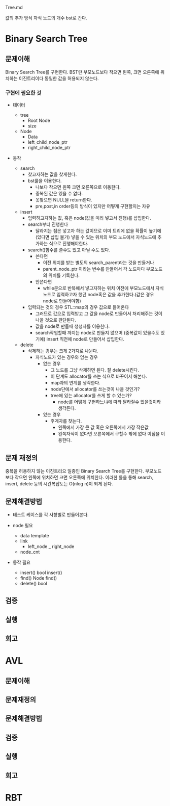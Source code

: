 Tree.md

값의 추가 방식
자식 노드의 개수
bst로 간다.

# Binary Search Tree
## 문제이해
Binary Search Tree를 구현한다.
BST란 부모노드보다 작으면 왼쪽, 크면 오른쪽에 위치하는 이진트리이다
동일한 값을 허용되지 않는다.

### 구현에 필요한 것
- 데이터
    - tree
        - Root Node
        - size
    - Node
        - Data
        - left_child_node_ptr
        - right_child_node_ptr

- 동작
    - search
        - 찾고자하는 값을 찾게한다.
        - bst룰을 이용한다.
            - 나보다 작으면 왼쪽 크면 오른쪽으로 이동한다.
            - 중복된 값은 있을 수 없다.
            - 못찾으면 NULL을 return한다.
            - pre,post,in order등의 방식이 있지만 어떻게 구현할지는 자유
    - insert
        - 입력하고자하는 값, 혹은 node(값을 미리 넣고서 진행)를 삽입한다.
        - search부터 진행한다
            - 달라지는 점은 넣고자 하는 값이므로 이미 트리에 없을 확률이 높기에(있다면 삽입 불가)
              넣을 수 있는 위치의 부모 노드에서 자식노드에 추가하는 식으로 진행해야한다.
        - search()함수를 쓸수도 있고 아닐 수도 있다.
            - 쓴다면 
                - 이전 위치를 받는 별도의 search_parent라는 것을 만들거나
                - parent_node_ptr 이라는 변수를 만들어서 각 노드마다 부모노드의 위치를 기록한다.
            - 안쓴다면
                - while문으로 반복해서 넣고자하는 위치 이전에 부모노드에서 자식노드로 입력하고자 했던 node혹은 값을 추가한다.(값은 경우 node로 만들어야함)
        - 입력되는 것의 경우 STL::map의 경우 값으로 들어온다
            - 그러므로 값으로 입력받고 그 값을 node로 만들어서 처리해주는 것이 나을 것으로 판단된다.
            - 값을 node로 만들때 생성자를 이용한다.
            - search작업할때 까지는 node로 만들지 않으며 (중복값이 있을수도 있기에)
                insert 직전에 node로 만들어서 삽입한다.
    - delete
        - 삭제하는 경우는 크게 2가지로 나뉜다.
            - 자식노드가 있는 경우와 없는 경우
                - 없는 경우
                    - 그 노드를 그냥 삭제하면 된다.
                    잘 delete시킨다.
                    - 이 단계도 allocator를 쓰는 식으로 바꾸어서 해본다.
                    - map과의 연계를 생각한다.
                    - node단에서 allocator를 쓰는것이 나을 것인가?
                    - tree에 있는 allocator를 쓰게 할 수 있는가?
                        - node를 어떻게 구현하느냐에 따라 달라질수 있을것이라 생각든다.
                - 있는 경우
                    - 후계자를 찾는다.
                        - 왼쪽에서 가장 큰 값 혹은 오른쪽에서 가장 작은값
                        - 왼쪽자식이 없다면 오른쪽에서 구할수 밖에 없다
                        이점을 이용한다.
                    

## 문제 재정의
중복을 허용하지 않는 이진트리으 일종인 Binary Search Tree를 구현한다.
부모노드보다 작으면 왼쪽에 위치하면 크면 오른쪽에 위치한다.
이러한 룰을 통해 search, insert, delete 등의 시간복잡도는 O(nlog n)이 되게 된다.

## 문제해결방법
- 테스트 케이스를 각 사항별로 만들어본다.
- node 필요
    - data
        template <typename T>
    - link
        - left_node
        _ right_node
    - node_cnt

- 동작 필요
    - insert()
        bool insert()
    - find()
        Node find()
    - delete()
        bool

## 검증


## 실행


## 회고


# AVL
## 문제이해


## 문제재정의



## 문제해결방법


## 검증


## 실행


## 회고




# RBT


